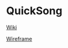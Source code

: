 # QuickSong

[Wiki](https://github.com/ariellio/QuickSong/wiki)

[Wireframe](https://photos.app.goo.gl/Kbrrsf2r3HZvqhtb7)
